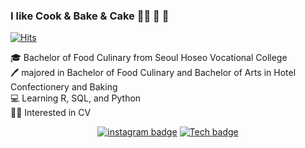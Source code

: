 ### I like Cook & Bake & Cake 👨‍🍳 🍰 🍞

[![Hits](https://hits.seeyoufarm.com/api/count/incr/badge.svg?url=https%3A%2F%2Fgithub.com%2Feomtaehyeon%2Fhit-counter&count_bg=%23434541&title_bg=%23408457&icon=staffbase.svg&icon_color=%23FFFFFF&title=Eomtaehyeon&edge_flat=false)](https://hits.seeyoufarm.com)

:mortar_board: Bachelor of Food Culinary from Seoul Hoseo Vocational College  
:pen: majored in Bachelor of Food Culinary and Bachelor of Arts in Hotel Confectionery and Baking  
:computer: Learning R, SQL, and Python   
:woman_technologist: Interested in CV    

<div align = center>

[![instagram badge](https://img.shields.io/badge/-Instagram-dd2a7b?style=flat-square&logo=instagram&logoColor=white&link=https://www.instagram.com/hi__gorae)](https://www.instagram.com/hi__gorae)
[![Tech badge](https://img.shields.io/badge/-Blog-24292E?style=flat-square&logo=github&logoColor=white&link=https://eomtaehyeon.github.io)](https://eomtaehyeon.github.io)

</div>


<!--
**eomtaehyeon/eomtaehyeon** is a ✨ _special_ ✨ repository because its `README.md` (this file) appears on your GitHub profile.

Here are some ideas to get you started:

- 🔭 I’m currently working on ...
- 🌱 I’m currently learning ...
- 👯 I’m looking to collaborate on ...
- 🤔 I’m looking for help with ...
- 💬 Ask me about ...
- 📫 How to reach me: ...
- 😄 Pronouns: ...
- ⚡ Fun fact: ...
-->
